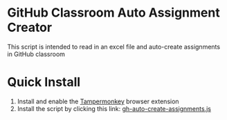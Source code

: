# GitHub Classroom Auto Assignment Creator

This script is intended to read in an excel file and auto-create assignments in GitHub classroom

# Quick Install
1. Install and enable the [Tampermonkey]() browser extension
2. Install the script by clicking this link: [gh-auto-create-assignments.js](https://raw.githubusercontent.com/alt-cs-lab/gh-classroom-auto-assignment-creator/refs/heads/main/gh-auto-create-assignments.js)